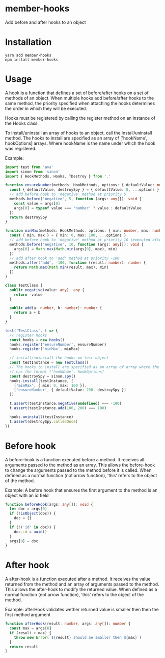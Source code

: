 # member-hooks

Add before and after hooks to an object

# Installation

```
yarn add member-hooks
npm install member-hooks
```

# Usage

A hook is a function that defines a set of before/after hooks on a set of methods of an object.
When multiple hooks add before/after hooks to the same method, the priority specified
when attaching the hooks determines the order in which they will be executed.

Hooks must be registered by calling the register method on an instance of the Hooks class.  

To install/uninstall an array of hooks to an object, call the install/uninstall method.
The hooks to install are specified as an array of ['hookName', hookOptions] arrays.
Where hookName is the name under which the hook was registered.

Example:
```typescript
import test from 'ava'
import sinon from 'sinon'
import { HookMethods, Hooks, TDestroy } from '.'

function ensureNumber(methods: HookMethods, options: { defaultValue: number, destroySpy: TDestroy }): TDestroy {
  const { defaultValue, destroySpy } = { defaultValue: 0, ...options }
  // add before hook to 'negative' method at priority 5
  methods.before('negative', 5, function (args: any[]): void {
    const value = args[0]
    args[0] = typeof value === 'number' ? value : defaultValue
  })
  return destroySpy
}

function minMax(methods: HookMethods, options: { min: number, max: number }): void {
  const { min, max } = { min: 0, max: 100, ...options }
  // add before hook to 'negative' method at priority 10 (executed after ensureNumber)
  methods.before('negative', 10, function (args: any[]): void {
    args[0] = Math.max(Math.min(args[0], max), min)
  })
  // add after hook to 'add' method at priority -100
  methods.after('add', -100, function (result: number): number {
    return Math.max(Math.min(result, max), min)
  })
}

class TestClass {
  public negative(value: any): any {
    return -value
  }

  public add(a: number, b: number): number {
    return a + b
  }
}

test('TestClass', t => {
  // register hooks
  const hooks = new Hooks()
  hooks.register('ensureNumber', ensureNumber)
  hooks.register('minMax', minMax)

  // install/uninstall the hooks on test object
  const testInstance = new TestClass()
  // The hooks to install are specified as an array of array where the inner array
  // has the format ['hookName', hookOptions]
  const destroySpy = sinon.spy()
  hooks.install(testInstance, [
    ['minMax', { min: 0, max: 100 }],
    ['ensureNumber', { defaultValue: 200, destroySpy }]
  ])

  t.assert(testInstance.negative(undefined) === -100)
  t.assert(testInstance.add(100, 200) === 100)

  hooks.uninstall(testInstance)
  t.assert(destroySpy.calledOnce)
})
```

# Before hook

A before-hook is a function executed before a method. 
It receives all arguments passed to the method as an array.
This allows the before-hook to change the arguments passed to the method before it is called.
When defined as a normal function (not arrow function), 'this' refers to the object of the method.

Example: A before hook that ensures the first argument to the method is an object with an id field
```typescript
function beforeHook(args: any[]): void {
  let doc = args[0]
  if (!isObject(doc)) {
    doc = {}
  }
  if (!('id' in doc)) {
    doc.id = uuid()
  }
  args[0] = doc
}
``` 

# After hook

A after-hook is a function executed after a method.
It receives the value returned from the method and an array of arguments passed to the method.
This allows the after-hook to modify the returned value.
When defined as a normal function (not arrow function), 'this' refers to the object of the method.

Example: afterHook validates wether returned value is smaller then then the first method argument
```typescript
function afterHook(result: number, args: any[]): number {
  const max = args[0]
  if (result > max) {
    throw new Error(`${result} should be smaller then ${max}`)
  }
  return result
}
```



